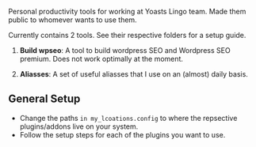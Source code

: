 Personal productivity tools for working at Yoasts Lingo team. Made them public to whomever wants to use them.

Currently contains 2 tools. See their respective folders for a setup guide.

1. **Build wpseo**: A tool to build wordpress SEO and Wordpress SEO premium. Does not work optimally at the moment.

2. **Aliasses**: A set of useful aliasses that I use on an (almost) daily basis.

## General Setup

- Change the paths `in my_lcoations.config` to where the repsective plugins/addons live on your system.
- Follow the setup steps for each of the plugins you want to use.